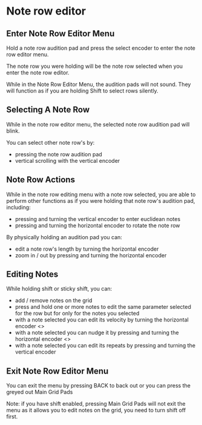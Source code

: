 # Note row editor

## Enter Note Row Editor Menu

Hold a note row audition pad and press the select encoder to enter the note row editor menu. 

The note row you were holding will be the note row selected when you enter the note row editor.

While in the Note Row Editor Menu, the audition pads will not sound. They will function as if you are holding Shift to select rows silently.

## Selecting A Note Row

While in the note row editor menu, the selected note row audition pad will blink. 

You can select other note row's by:
- pressing the note row audition pad
- vertical scrolling with the vertical encoder

## Note Row Actions

While in the note row editing menu with a note row selected, you are able to perform other functions as if you were holding that note row's audition pad, including:

- pressing and turning the vertical encoder to enter euclidean notes
- pressing and turning the horizontal encoder to rotate the note row

By physically holding an audition pad you can:

- edit a note row's length by turning the horizontal encoder
- zoom in / out by pressing and turning the horizontal encoder

## Editing Notes

While holding shift or sticky shift, you can:

- add / remove notes on the grid
- press and hold one or more notes to edit the same parameter selected for the row but for only for the notes you selected
- with a note selected you can edit its velocity by turning the horizontal encoder <>
- with a note selected you can nudge it by pressing and turning the horizontal encoder <>
- with a note selected you can edit its repeats by pressing and turning the vertical encoder

## Exit Note Row Editor Menu

You can exit the menu by pressing BACK to back out or you can press the greyed out Main Grid Pads

Note: if you have shift enabled, pressing Main Grid Pads will not exit the menu as it allows you to edit notes on the grid, you need to turn shift off first.
